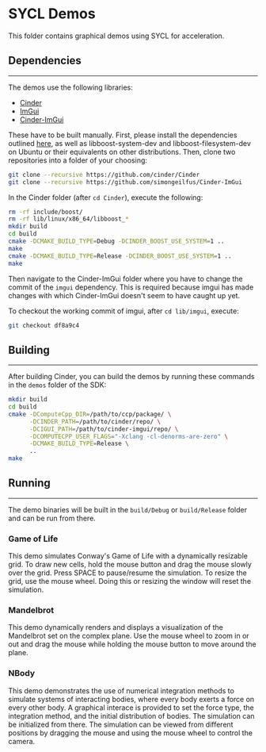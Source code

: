# SYCL Demos
This folder contains graphical demos using SYCL for acceleration.

## Dependencies
---
The demos use the following libraries:
* [Cinder](https://www.libcinder.org/)
* [ImGui](https://github.com/ocornut/imgui/)
* [Cinder-ImGui](https://github.com/simongeilfus/Cinder-ImGui/)

These have to be built manually. First, please install the dependencies outlined
[here](https://libcinder.org/docs/branch/master/guides/linux-notes/ubuntu.html),
as well as libboost-system-dev and libboost-filesystem-dev on Ubuntu or their
equivalents on other distributions. Then, clone two repositories into a folder
of your choosing:
```bash
git clone --recursive https://github.com/cinder/Cinder
git clone --recursive https://github.com/simongeilfus/Cinder-ImGui
```
In the Cinder folder (after `cd Cinder`), execute the following:
```bash
rm -rf include/boost/
rm -rf lib/linux/x86_64/libboost_*
mkdir build
cd build
cmake -DCMAKE_BUILD_TYPE=Debug -DCINDER_BOOST_USE_SYSTEM=1 ..
make
cmake -DCMAKE_BUILD_TYPE=Release -DCINDER_BOOST_USE_SYSTEM=1 ..
make
```
Then navigate to the Cinder-ImGui folder where you have to change the 
commit of  the `imgui` dependency. This is required because imgui has 
made changes with which Cinder-ImGui doesn't seem to have caught up yet.

To checkout the working commit of imgui, after `cd lib/imgui`, execute:
```bash
git checkout df8a9c4
```

## Building
---
After building Cinder, you can build the demos by running these commands in the `demos` folder of the SDK:
```bash
mkdir build
cd build
cmake -DComputeCpp_DIR=/path/to/ccp/package/ \
      -DCINDER_PATH=/path/to/cinder/repo/ \
      -DCIGUI_PATH=/path/to/cinder-imgui/repo/ \
      -DCOMPUTECPP_USER_FLAGS="-Xclang -cl-denorms-are-zero" \
      -DCMAKE_BUILD_TYPE=Release \
      ..
make
```

## Running
---
The demo binaries will be built in the `build/Debug` or `build/Release`
folder and can be run from there.

### Game of Life
This demo simulates Conway's Game of Life with a dynamically resizable grid.
To draw new cells, hold the mouse button and drag the mouse slowly over the
grid. Press SPACE to pause/resume the simulation. To resize the grid, use the
mouse wheel. Doing this or resizing the window will reset the simulation.

### Mandelbrot
This demo dynamically renders and displays a visualization of the Mandelbrot
set on the complex plane. Use the mouse wheel to zoom in or out and drag the
mouse while holding the mouse button to move around the plane.

### NBody
This demo demonstrates the use of numerical integration methods to simulate
systems of interacting bodies, where every body exerts a force on every other
body. A graphical interace is provided to set the force type, the integration
method, and the initial distribution of bodies. The simulation can be
initialized from there. The simulation can be viewed from different positions
by dragging the mouse and using the mouse wheel to control the camera.
